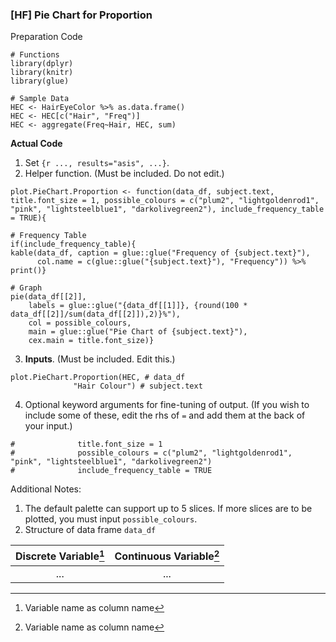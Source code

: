 ### [HF] Pie Chart for Proportion
Preparation Code
```
# Functions
library(dplyr)
library(knitr)
library(glue)

# Sample Data
HEC <- HairEyeColor %>% as.data.frame()
HEC <- HEC[c("Hair", "Freq")]
HEC <- aggregate(Freq~Hair, HEC, sum)
```
**Actual Code**
1. Set `{r ..., results="asis", ...}`.
2. Helper function. (Must be included. Do not edit.)
```
plot.PieChart.Proportion <- function(data_df, subject.text, title.font_size = 1, possible_colours = c("plum2", "lightgoldenrod1", "pink", "lightsteelblue1", "darkolivegreen2"), include_frequency_table = TRUE){

# Frequency Table
if(include_frequency_table){
kable(data_df, caption = glue::glue("Frequency of {subject.text}"),
      col.name = c(glue::glue("{subject.text}"), "Frequency")) %>% print()}

# Graph
pie(data_df[[2]],
    labels = glue::glue("{data_df[[1]]}, {round(100 * data_df[[2]]/sum(data_df[[2]]),2)}%"),
    col = possible_colours,
    main = glue::glue("Pie Chart of {subject.text}"),
    cex.main = title.font_size)}
```
3. **Inputs**. (Must be included. Edit this.)
```
plot.PieChart.Proportion(HEC, # data_df
              "Hair Colour") # subject.text
```
4. Optional keyword arguments for fine-tuning of output. (If you wish to include some of these, edit the rhs of `=` and add them at the back of your input.)
```
#              title.font_size = 1
#              possible_colours = c("plum2", "lightgoldenrod1", "pink", "lightsteelblue1", "darkolivegreen2")
#              include_frequency_table = TRUE
```
Additional Notes:
1. The default palette can support up to 5 slices. If more slices are to be plotted, you must input `possible_colours`.
2. Structure of data frame `data_df`

| Discrete Variable[^1] | Continuous Variable[^1] |
| :---: | :---: |
| ... | ... |

[^1]: Variable name as column name
